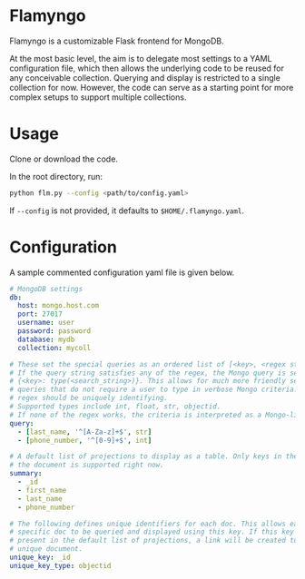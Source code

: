 # Flamyngo

Flamyngo is a customizable Flask frontend for MongoDB. 

At the most basic level, the aim is to delegate most settings to a YAML 
configuration file, which then allows the  underlying code to be reused for 
any conceivable collection. Querying and display is restricted to a single 
collection for now. However, the code can serve as a starting point for more 
complex setups to support multiple collections.

# Usage

Clone or download the code.

In the root directory, run:

```bash
python flm.py --config <path/to/config.yaml>
```

If `--config` is not provided, it defaults to `$HOME/.flamyngo.yaml`.

# Configuration

A sample commented configuration yaml file is given below.

```yaml
# MongoDB settings
db:
  host: mongo.host.com
  port: 27017
  username: user
  password: password
  database: mydb
  collection: mycoll

# These set the special queries as an ordered list of [<key>, <regex string>, <type>]. 
# If the query string satisfies any of the regex, the Mongo query is set as 
# {<key>: type(<search_string>)}. This allows for much more friendly setups for common
# queries that do not require a user to type in verbose Mongo criteria. Each 
# regex should be uniquely identifying.
# Supported types include int, float, str, objectid.
# If none of the regex works, the criteria is interpreted as a Mongo-like dict query.
query:
  - [last_name, '^[A-Za-z]+$', str]
  - [phone_number, '^[0-9]+$', int]

# A default list of projections to display as a table. Only keys in the root of 
# the document is supported right now.
summary:
  - _id
  - first_name
  - last_name
  - phone_number

# The following defines unique identifiers for each doc. This allows each
# specific doc to be queried and displayed using this key. If this key is 
# present in the default list of projections, a link will be created to each
# unique document.
unique_key: _id
unique_key_type: objectid
```
